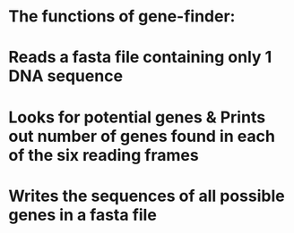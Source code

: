 # The functions of gene-finder: 
#
# Reads a fasta file containing only 1 DNA sequence
# Looks for potential genes & Prints out number of genes found in each of the six reading frames
# Writes the sequences of all possible genes in a fasta file
